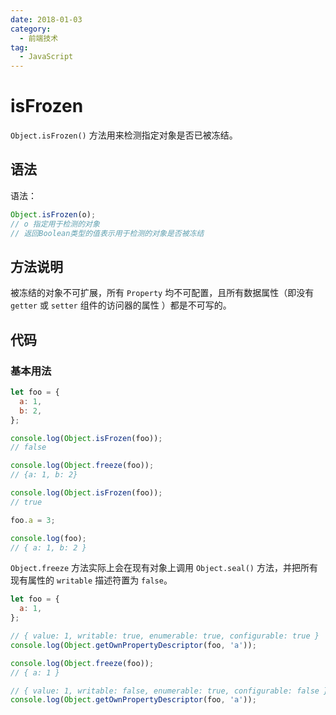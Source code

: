 ```yaml
---
date: 2018-01-03
category:
  - 前端技术
tag:
  - JavaScript
---
```


# isFrozen

`Object.isFrozen()` 方法用来检测指定对象是否已被冻结。

## 语法

语法：

```js
Object.isFrozen(o);
// o 指定用于检测的对象
// 返回Boolean类型的值表示用于检测的对象是否被冻结
```

## 方法说明

被冻结的对象不可扩展，所有 `Property` 均不可配置，且所有数据属性（即没有 `getter` 或 `setter` 组件的访问器的属性 ）都是不可写的。

## 代码

### 基本用法

```js
let foo = {
  a: 1,
  b: 2,
};

console.log(Object.isFrozen(foo));
// false

console.log(Object.freeze(foo));
// {a: 1, b: 2}

console.log(Object.isFrozen(foo));
// true

foo.a = 3;

console.log(foo);
// { a: 1, b: 2 }
```

`Object.freeze` 方法实际上会在现有对象上调用 `Object.seal()` 方法，并把所有现有属性的 `writable` 描述符置为 `false`。

```js
let foo = {
  a: 1,
};

// { value: 1, writable: true, enumerable: true, configurable: true }
console.log(Object.getOwnPropertyDescriptor(foo, 'a'));

console.log(Object.freeze(foo));
// { a: 1 }

// { value: 1, writable: false, enumerable: true, configurable: false }
console.log(Object.getOwnPropertyDescriptor(foo, 'a'));
```
